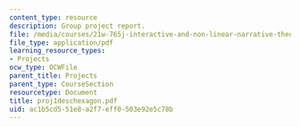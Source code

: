 ```yaml
---
content_type: resource
description: Group project report.
file: /media/courses/21w-765j-interactive-and-non-linear-narrative-theory-and-practice-spring-2004/ac1b5cd551e8a2f7eff0503e92e5c78b_proj1deschexagon.pdf
file_type: application/pdf
learning_resource_types:
- Projects
ocw_type: OCWFile
parent_title: Projects
parent_type: CourseSection
resourcetype: Document
title: proj1deschexagon.pdf
uid: ac1b5cd5-51e8-a2f7-eff0-503e92e5c78b
---
```

